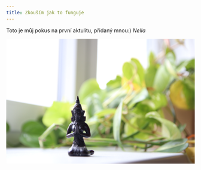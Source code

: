 ```yaml
---
title: Zkouším jak to funguje
---
```

T﻿oto je můj pokus na první aktulitu, přidaný mnou:) *Nella*

![](/images/uploads/img_3013.jpg)